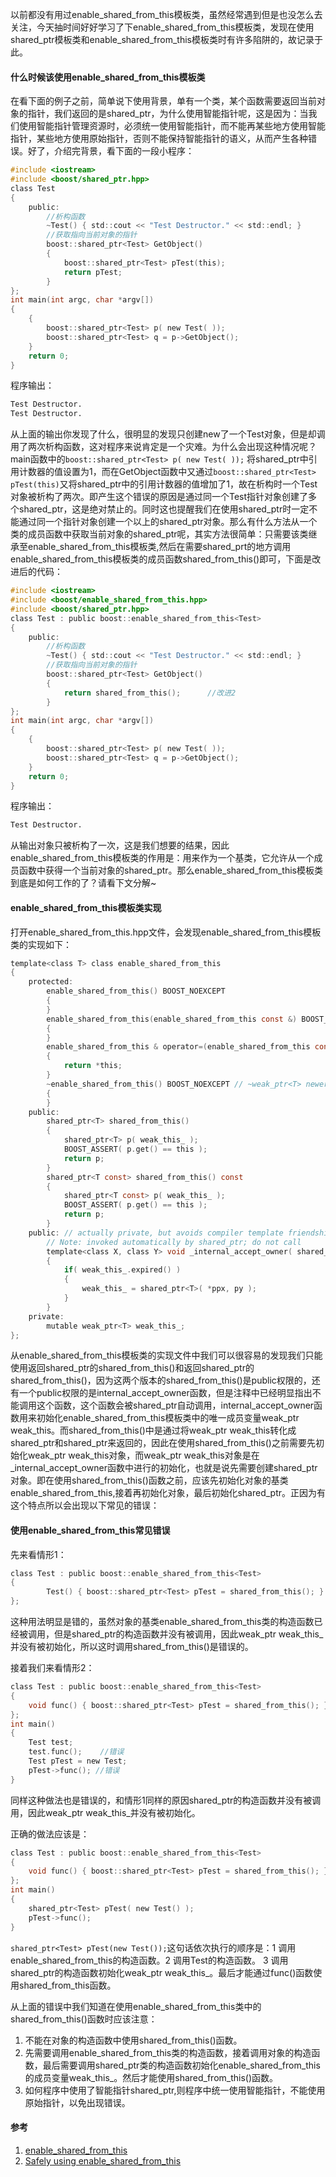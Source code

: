 <!--
author: checkking
date: 2017-02-28
title: 谈谈enable_shared_from_this
tags: mysql
category: mysql
status: publish
summary: 使用到enable_shared_from_this, 故总结一下.
-->
以前都没有用过enable_shared_from_this模板类，虽然经常遇到但是也没怎么去关注，今天抽时间好好学习了下enable_shared_from_this模板类，发现在使用shared_ptr模板类和enable_shared_from_this模板类时有许多陷阱的，故记录于此。
#### 什么时候该使用enable_shared_from_this模板类
在看下面的例子之前，简单说下使用背景，单有一个类，某个函数需要返回当前对象的指针，我们返回的是shared_ptr，为什么使用智能指针呢，这是因为：当我们使用智能指针管理资源时，必须统一使用智能指针，而不能再某些地方使用智能指针，某些地方使用原始指针，否则不能保持智能指针的语义，从而产生各种错误。好了，介绍完背景，看下面的一段小程序：
```c
#include <iostream>
#include <boost/shared_ptr.hpp>
class Test
{
    public:
        //析构函数
        ~Test() { std::cout << "Test Destructor." << std::endl; }
        //获取指向当前对象的指针
        boost::shared_ptr<Test> GetObject()
        {
            boost::shared_ptr<Test> pTest(this);
            return pTest;
        }
};
int main(int argc, char *argv[])
{
    {
        boost::shared_ptr<Test> p( new Test( ));
        boost::shared_ptr<Test> q = p->GetObject();
    }
    return 0;
}
```
程序输出：
```bash
Test Destructor.  
Test Destructor.  
```
从上面的输出你发现了什么，很明显的发现只创建new了一个Test对象，但是却调用了两次析构函数，这对程序来说肯定是一个灾难。为什么会出现这种情况呢？main函数中的`boost::shared_ptr<Test> p( new Test( ));` 将shared_ptr中引用计数器的值设置为1，而在GetObject函数中又通过`boost::shared_ptr<Test> pTest(this)`又将shared_ptr中的引用计数器的值增加了1，故在析构时一个Test对象被析构了两次。即产生这个错误的原因是通过同一个Test指针对象创建了多个shared_ptr，这是绝对禁止的。同时这也提醒我们在使用shared_ptr时一定不能通过同一个指针对象创建一个以上的shared_ptr对象。那么有什么方法从一个类的成员函数中获取当前对象的shared_ptr呢，其实方法很简单：只需要该类继承至enable_shared_from_this模板类,然后在需要shared_prt的地方调用enable_shared_from_this模板类的成员函数shared_from_this()即可，下面是改进后的代码：
```c
#include <iostream>
#include <boost/enable_shared_from_this.hpp>
#include <boost/shared_ptr.hpp>
class Test : public boost::enable_shared_from_this<Test>
{
    public:
        //析构函数
        ~Test() { std::cout << "Test Destructor." << std::endl; }
        //获取指向当前对象的指针
        boost::shared_ptr<Test> GetObject()
        {
            return shared_from_this();      //改进2
        }
};
int main(int argc, char *argv[])
{
    {
        boost::shared_ptr<Test> p( new Test( ));
        boost::shared_ptr<Test> q = p->GetObject();
    }
    return 0;
}
```
程序输出：
```bash
Test Destructor.
```
从输出对象只被析构了一次，这是我们想要的结果，因此enable_shared_from_this模板类的作用是：用来作为一个基类，它允许从一个成员函数中获得一个当前对象的shared_ptr。那么enable_shared_from_this模板类到底是如何工作的了？请看下文分解~
#### enable_shared_from_this模板类实现
打开enable_shared_from_this.hpp文件，会发现enable_shared_from_this模板类的实现如下：
```c
template<class T> class enable_shared_from_this
{
    protected:
        enable_shared_from_this() BOOST_NOEXCEPT
        {
        }
        enable_shared_from_this(enable_shared_from_this const &) BOOST_NOEXCEPT
        {
        }
        enable_shared_from_this & operator=(enable_shared_from_this const &) BOOST_NOEXCEPT
        {
            return *this;
        }
        ~enable_shared_from_this() BOOST_NOEXCEPT // ~weak_ptr<T> newer throws, so this call also must not throw
        {
        }
    public:
        shared_ptr<T> shared_from_this()
        {
            shared_ptr<T> p( weak_this_ );
            BOOST_ASSERT( p.get() == this );
            return p;
        }
        shared_ptr<T const> shared_from_this() const
        {
            shared_ptr<T const> p( weak_this_ );
            BOOST_ASSERT( p.get() == this );
            return p;
        }
    public: // actually private, but avoids compiler template friendship issues
        // Note: invoked automatically by shared_ptr; do not call
        template<class X, class Y> void _internal_accept_owner( shared_ptr<X> const * ppx, Y * py ) const
        {
            if( weak_this_.expired() )
            {
                weak_this_ = shared_ptr<T>( *ppx, py );
            }
        }
    private:
        mutable weak_ptr<T> weak_this_;
};
```
从enable_shared_from_this模板类的实现文件中我们可以很容易的发现我们只能使用返回shared_ptr的shared_from_this()和返回shared_ptr的shared_from_this()，因为这两个版本的shared_from_this()是public权限的，还有一个public权限的是internal_accept_owner函数，但是注释中已经明显指出不能调用这个函数，这个函数会被shared_ptr自动调用，internal_accept_owner函数用来初始化enable_shared_from_this模板类中的唯一成员变量weak_ptr weak_this。而shared_from_this()中是通过将weak_ptr
weak_this转化成shared_ptr和shared_ptr来返回的，因此在使用shared_from_this()之前需要先初始化weak_ptr weak_this对象，而weak_ptr weak_this对象是在_internal_accept_owner函数中进行的初始化，也就是说先需要创建shared_ptr对象。即在使用shared_from_this()函数之前，应该先初始化对象的基类enable_shared_from_this,接着再初始化对象，最后初始化shared_ptr。正因为有这个特点所以会出现以下常见的错误：
#### 使用enable_shared_from_this常见错误
先来看情形1：
```c
class Test : public boost::enable_shared_from_this<Test>
{
        Test() { boost::shared_ptr<Test> pTest = shared_from_this(); }
};
```
这种用法明显是错的，虽然对象的基类enable_shared_from_this类的构造函数已经被调用，但是shared_ptr的构造函数并没有被调用，因此weak_ptr weak_this_并没有被初始化，所以这时调用shared_from_this()是错误的。

接着我们来看情形2：
```c
class Test : public boost::enable_shared_from_this<Test>
{
    void func() { boost::shared_ptr<Test> pTest = shared_from_this(); }
};
int main()
{
    Test test;
    test.func();    //错误
    Test pTest = new Test;
    pTest->func(); //错误
}
```
同样这种做法也是错误的，和情形1同样的原因shared_ptr的构造函数并没有被调用，因此weak_ptr weak_this_并没有被初始化。

正确的做法应该是：
```c
class Test : public boost::enable_shared_from_this<Test>
{
    void func() { boost::shared_ptr<Test> pTest = shared_from_this(); }
};
int main()
{
    shared_ptr<Test> pTest( new Test() );
    pTest->func();
}
```
`shared_ptr<Test> pTest(new Test());`这句话依次执行的顺序是：1 调用enable_shared_from_this的构造函数。2 调用Test的构造函数。 3 调用shared_ptr的构造函数初始化weak_ptr weak_this_。最后才能通过func()函数使用shared_from_this函数。

从上面的错误中我们知道在使用enable_shared_from_this类中的shared_from_this()函数时应该注意：
1. 不能在对象的构造函数中使用shared_from_this()函数。
2. 先需要调用enable_shared_from_this类的构造函数，接着调用对象的构造函数，最后需要调用shared_ptr类的构造函数初始化enable_shared_from_this的成员变量weak_this_。然后才能使用shared_from_this()函数。 
3. 如何程序中使用了智能指针shared_ptr,则程序中统一使用智能指针，不能使用原始指针，以免出现错误。

#### 参考
1. [enable_shared_from_this](http://www.boost.org/doc/libs/1_60_0/libs/smart_ptr/enable_shared_from_this.html)
2. [Safely using enable_shared_from_this](https://www.reddit.com/r/cpp/comments/1jjlk4/safely_using_enable_shared_from_this/)
